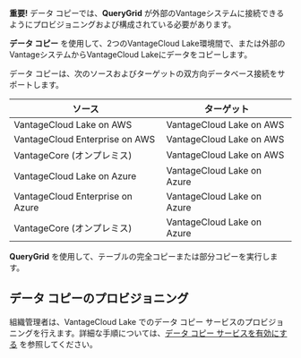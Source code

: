 **重要!** データ コピーでは、**QueryGrid** が外部のVantageシステムに接続できるようにプロビジョニングおよび構成されている必要があります。

**データ コピー** を使用して、2つのVantageCloud Lake環境間で、または外部のVantageシステムからVantageCloud Lakeにデータをコピーします。

データ コピーは、次のソースおよびターゲットの双方向データベース接続をサポートします。

|ソース|ターゲット|
|-------|-------|
|VantageCloud Lake on AWS|VantageCloud Lake on AWS|
|VantageCloud Enterprise on AWS|VantageCloud Lake on AWS|
|VantageCore (オンプレミス)|VantageCloud Lake on AWS|
|VantageCloud Lake on Azure|VantageCloud Lake on Azure|
|VantageCloud Enterprise on Azure|VantageCloud Lake on Azure|
|VantageCore (オンプレミス)|VantageCloud Lake on Azure|

**QueryGrid** を使用して、テーブルの完全コピーまたは部分コピーを実行します。

## データ コピーのプロビジョニング


組織管理者は、VantageCloud Lake でのデータ コピー サービスのプロビジョニングを行えます。詳細な手順については、[データ コピー サービスを有効にする](https://docs.teradata.com/access/sources/dita/topic?dita:topicPath=zmv1694773546514.dita&utm_source=console&utm_medium=iph) を参照してください。

